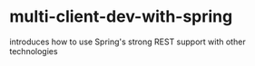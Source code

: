 multi-client-dev-with-spring
============================

introduces how to use Spring&#39;s strong REST support with other technologies